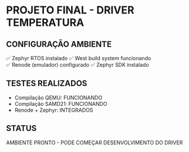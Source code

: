 # PROJETO FINAL - DRIVER TEMPERATURA

## CONFIGURAÇÃO AMBIENTE

✅ Zephyr RTOS instalado
✅ West build system funcionando  
✅ Renode (emulador) configurado
✅ Zephyr SDK instalado

## TESTES REALIZADOS

- Compilação QEMU: FUNCIONANDO
- Compilação SAMD21: FUNCIONANDO
- Renode + Zephyr: INTEGRADOS

## STATUS

AMBIENTE PRONTO - PODE COMEÇAR DESENVOLVIMENTO DO DRIVER
